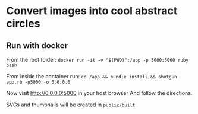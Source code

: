 # Convert images into cool abstract circles

## Run with docker

From the root folder:
`docker run -it -v "$(PWD)":/app -p 5000:5000 ruby bash`

From inside the container run:
`cd /app && bundle install && shotgun app.rb -p5000 -o 0.0.0.0`

Now visit http://0.0.0.0:5000 in your host browser And follow the directions.

SVGs and thumbnails will be created in `public/built`

